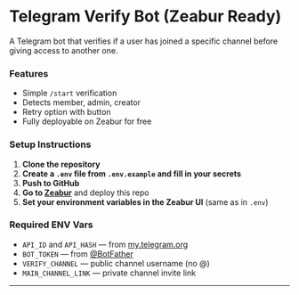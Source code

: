 # Telegram Verify Bot (Zeabur Ready)

A Telegram bot that verifies if a user has joined a specific channel before giving access to another one.

### Features
- Simple `/start` verification
- Detects member, admin, creator
- Retry option with button
- Fully deployable on Zeabur for free

### Setup Instructions
1. **Clone the repository**
2. **Create a `.env` file from `.env.example` and fill in your secrets**
3. **Push to GitHub**
4. **Go to [Zeabur](https://zeabur.com)** and deploy this repo
5. **Set your environment variables in the Zeabur UI** (same as in `.env`)

### Required ENV Vars
- `API_ID` and `API_HASH` — from [my.telegram.org](https://my.telegram.org)
- `BOT_TOKEN` — from [@BotFather](https://t.me/BotFather)
- `VERIFY_CHANNEL` — public channel username (no @)
- `MAIN_CHANNEL_LINK` — private channel invite link

---